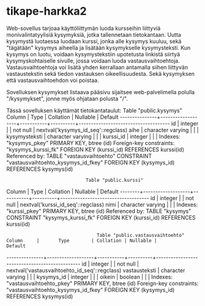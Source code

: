 # tikape-harkka2

Web-sovellus tarjoaa käyttöliittymän luoda kursseihin liittyviä monivalintatyylisiä kysymyksiä, jotka tallennetaan tietokantaan. Uutta
kysymystä luotaessa luodaan kurssi, jonka alle kysymys kuuluu, sekä "tägätään" kysymys aiheella ja lisätään kysymykselle kysymysteksti. Kun kysymys on luotu, voidaan kysymystekstiin upotetusta linkistä siirtyä kysymyskohtaiselle sivulle, jossa voidaan luoda vastausvaihtoehtoja. Vastausvaihtoehtoja voi lisätä yhden kerrallaan antamalla siihen liittyvän vastaustekstin sekä tiedon vastauksen oikeellisuudesta. Sekä kysymyksen että vastausvaihtoehdon voi poistaa.

Sovelluksen kysymykset listaava pääsivu sijaitsee web-palvelimella polulla "/kysymykset", jonne myös ohjataan polusta "/".

Tässä sovelluksen käyttämät tietokantataulut:
                                     Table "public.kysymys"
    Column     |       Type        | Collation | Nullable |               Default
---------------+-------------------+-----------+----------+-------------------------------------
 id            | integer           |           | not null | nextval('kysymys_id_seq'::regclass)
 aihe          | character varying |           |          |
 kysymysteksti | character varying |           |          |
 kurssi_id     | integer           |           |          |
Indexes:
    "kysymys_pkey" PRIMARY KEY, btree (id)
Foreign-key constraints:
    "kysymys_kurssi_fk" FOREIGN KEY (kurssi_id) REFERENCES kurssi(id)
Referenced by:
    TABLE "vastausvaihtoehto" CONSTRAINT "vastausvaihtoehto_kysymys_id_fkey" FOREIGN KEY (kysymys_id) REFERENCES kysymys(id)
    
                                 Table "public.kurssi"
 Column |       Type        | Collation | Nullable |              Default
--------+-------------------+-----------+----------+------------------------------------
 id     | integer           |           | not null | nextval('kurssi_id_seq'::regclass)
 nimi   | character varying |           |          |
Indexes:
    "kurssi_pkey" PRIMARY KEY, btree (id)
Referenced by:
    TABLE "kysymys" CONSTRAINT "kysymys_kurssi_fk" FOREIGN KEY (kurssi_id) REFERENCES kurssi(id)
    
                                     Table "public.vastausvaihtoehto"
    Column     |       Type        | Collation | Nullable |                    Default
---------------+-------------------+-----------+----------+-----------------------------------------------
 id            | integer           |           | not null | nextval('vastausvaihtoehto_id_seq'::regclass)
 vastausteksti | character varying |           |          |
 kysymys_id    | integer           |           |          |
 oikein        | boolean           |           |          |
Indexes:
    "vastausvaihtoehto_pkey" PRIMARY KEY, btree (id)
Foreign-key constraints:
    "vastausvaihtoehto_kysymys_id_fkey" FOREIGN KEY (kysymys_id) REFERENCES kysymys(id)
